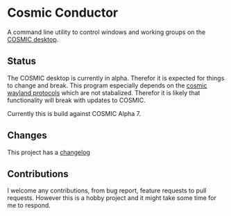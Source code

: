 # Cosmic Conductor

A command line utility to control windows and working groups on the [COSMIC desktop](https://system76.com/cosmic/).

## Status

The COSMIC desktop is currently in alpha. Therefor it is expected for things to change and
break. This program especially depends on the [cosmic wayland protocols](https://github.com/pop-os/cosmic-protocols)
which are not stabalized. Therefor it is likely that functionality will break with updates
to COSMIC. 

Currently this is build against COSMIC Alpha 7.

## Changes

This project has a [changelog](CHANGELOG.md)


## Contributions

I welcome any contributions, from bug report, feature requests to pull requests.
However this is a hobby project and it might take some time for me to respond.

